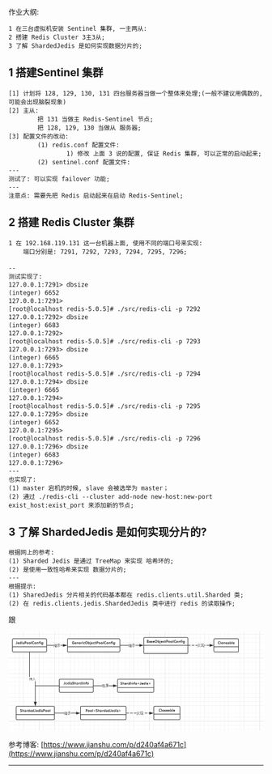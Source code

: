 作业大纲:

```
1 在三台虚拟机安装 Sentinel 集群, 一主两从:
2 搭建 Redis Cluster 3主3从;
3 了解 ShardedJedis 是如何实现数据分片的;
```

## 1 搭建Sentinel 集群

```
[1] 计划将 128, 129, 130, 131 四台服务器当做一个整体来处理;(一般不建议用偶数的, 可能会出现脑裂现象)
[2] 主从:
        把 131 当做主 Redis-Sentinel 节点;
        把 128, 129, 130 当做从 服务器;
[3] 配置文件的改动:
        (1) redis.conf 配置文件:
                1) 修改 上面 3 说的配置, 保证 Redis 集群, 可以正常的启动起来;
        (2) sentinel.conf 配置文件:
---
测试了: 可以实现 failover 功能;
---
注意点: 需要先把 Redis 启动起来在启动 Redis-Sentinel;
```

## 2 搭建 Redis Cluster 集群

```
1 在 192.168.119.131 这一台机器上面, 使用不同的端口号来实现:
    端口分别是: 7291, 7292, 7293, 7294, 7295, 7296;

-- 
测试实现了:
127.0.0.1:7291> dbsize
(integer) 6652
127.0.0.1:7291>
[root@localhost redis-5.0.5]# ./src/redis-cli -p 7292
127.0.0.1:7292> dbsize
(integer) 6683
127.0.0.1:7292>
[root@localhost redis-5.0.5]# ./src/redis-cli -p 7293
127.0.0.1:7293> dbsize
(integer) 6665
127.0.0.1:7293>
[root@localhost redis-5.0.5]# ./src/redis-cli -p 7294
127.0.0.1:7294> dbsize
(integer) 6665
127.0.0.1:7294>
[root@localhost redis-5.0.5]# ./src/redis-cli -p 7295
127.0.0.1:7295> dbsize
(integer) 6652
127.0.0.1:7295>
[root@localhost redis-5.0.5]# ./src/redis-cli -p 7296
127.0.0.1:7296> dbsize
(integer) 6683
127.0.0.1:7296>
--- 
也实现了:
(1) master 宕机的时候, slave 会被选举为 master；
(2) 通过 ./redis-cli --cluster add-node new-host:new-port exist_host:exist_port 来添加新的节点;
```

## 3 了解 ShardedJedis 是如何实现分片的?

```
根据网上的参考:
(1) Sharded Jedis 是通过 TreeMap 来实现 哈希环的;
(2) 是使用一致性哈希来实现 数据分片的;
---
根据提示: 
(1) SharedJedis 分片相关的代码基本都在 redis.clients.util.Sharded 类;
(2) 在 redis.clients.jedis.ShardedJedis 类中进行 redis 的读取操作;
```

跟 

![](/assets/import_20191024162601.png)

参考博客: [https://www.jianshu.com/p/d240af4a671c](https://www.jianshu.com/p/d240af4a671c)

---




